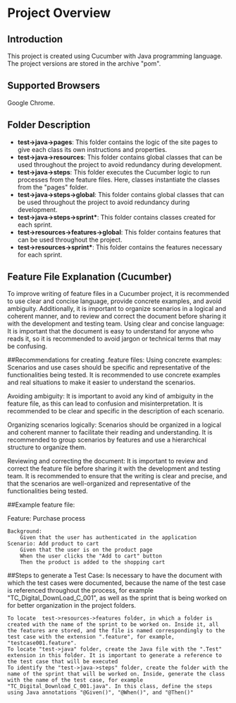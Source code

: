 # Project Overview

## Introduction
This project is created using Cucumber with Java programming language. The project versions are stored in the archive "pom".

## Supported Browsers
Google Chrome.

## Folder Description
- **test->java->pages**: This folder contains the logic of the site pages to give each class its own instructions and properties.
- **test->java->resources**: This folder contains global classes that can be used throughout the project to avoid redundancy during development.
- **test->java->steps**: This folder executes the Cucumber logic to run processes from the feature files. Here, classes instantiate the classes from the "pages" folder.
- **test->java->steps->global**: This folder contains global classes that can be used throughout the project to avoid redundancy during development.
- **test->java->steps->sprint\***: This folder contains classes created for each sprint.
- **test->resources->features->global**: This folder contains features that can be used throughout the project.
- **test->resources->sprint\***: This folder contains the features necessary for each sprint.

## Feature File Explanation (Cucumber)
To improve writing of feature files in a Cucumber project, it is recommended to use clear and concise language, provide concrete examples, and avoid ambiguity. Additionally, it is important to organize scenarios in a logical and coherent manner, and to review and correct the document before sharing it with the development and testing team.
Using clear and concise language: It is important that the document is easy to understand for anyone who reads it, so it is recommended to avoid jargon or technical terms that may be confusing.

##Recommendations for creating .feature files:
Using concrete examples: Scenarios and use cases should be specific and representative of the functionalities being tested. It is recommended to use concrete examples and real situations to make it easier to understand the scenarios.

Avoiding ambiguity: It is important to avoid any kind of ambiguity in the feature file, as this can lead to confusion and misinterpretation. It is recommended to be clear and specific in the description of each scenario.

Organizing scenarios logically: Scenarios should be organized in a logical and coherent manner to facilitate their reading and understanding. It is recommended to group scenarios by features and use a hierarchical structure to organize them.

Reviewing and correcting the document: It is important to review and correct the feature file before sharing it with the development and testing team. It is recommended to ensure that the writing is clear and precise, and that the scenarios are well-organized and representative of the functionalities being tested.

##Example feature file:

Feature: Purchase process

	Background:
		Given that the user has authenticated in the application
	Scenario: Add product to cart
		Given that the user is on the product page
		When the user clicks the "Add to cart" button
		Then the product is added to the shopping cart

##Steps to generate a Test Case:
Is necessary to have the document with which the test cases were documented, because the name of the test case is referenced throughout the process, for example "TC_Digital_DownLoad_C_001", as well as the sprint that is being worked on for better organization in the project folders.

	To locate  test->resources->features folder, in which a folder is created with the name of the sprint to be worked on. Inside it, all the features are stored, and the file is named correspondingly to the test case with the extension ".feature", for example, "testcase001.feature".
	To locate "test->java" folder, create the Java file with the ".Test" extension in this folder. It is important to generate a reference to the test case that will be executed
	To identify the "test->java->steps" folder, create the folder with the name of the sprint that will be worked on. Inside, generate the class with the name of the test case, for example "TC_Digital_Download_C_001.java". In this class, define the steps using Java annotations "@Given()", "@When()", and "@Then()"
